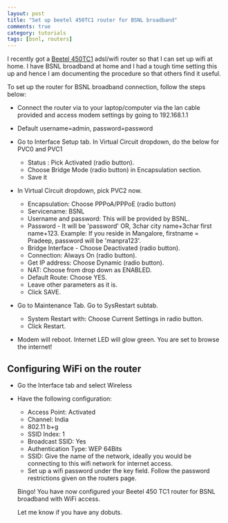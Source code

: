 ```yaml
---
layout: post
title: "Set up beetel 450TC1 router for BSNL broadband"
comments: true
category: tutorials 
tags: [bsnl, routers]
---
```

I recently got a [Beetel 450TC1](http://www.ebay.in/itm/Brand-New-Beetel-450TC1-Wifi-Wireless-Modem-Router-DSL-ADSL-2-BSNL-AIRTEL-MTNL-/320846675637) adsl/wifi router so that I can set up wifi at home. I have BSNL broadband at home and I had a tough time setting this up and hence I am documenting the procedure so that others find it useful.

To set up the router for BSNL broadband connection, follow the steps below:

* Connect the router via to your laptop/computer via the lan cable provided and access modem settings by going to 192.168.1.1
* Default username=admin, password=password
* Go to Interface Setup tab. In Virtual Circuit dropdown, do the below for PVC0 and PVC1
  * Status : Pick Activated (radio button). 
  * Choose Bridge Mode (radio button) in Encapsulation section.  
  * Save it

* In Virtual Circuit dropdown, pick PVC2 now.
  
  * Encapsulation: Choose PPPoA/PPPoE (radio button)
  * Servicename: BSNL
  * Username and password: This will be provided by BSNL.
  * Password - It will be 'password' OR, 3char city name+3char first name+123.  Example: If you reside in Mangalore, firstname = Pradeep, password will be 'manpra123'.
  * Bridge Interface - Choose Deactivated (radio button).
  * Connection: Always On (radio button).
  * Get IP address: Choose Dynamic (radio button).
  * NAT: Choose from drop down as ENABLED.
  * Default Route: Choose YES.
  * Leave other parameters as it is.
  * Click SAVE.
* Go to Maintenance Tab. Go to SysRestart subtab.
  * System Restart with: Choose Current Settings in radio button.
  * Click Restart.
* Modem will reboot. Internet LED will glow green. You are set to browse the internet! 

## Configuring WiFi on the router

* Go the Interface tab and select Wireless
* Have the following configuration:
  * Access Point: Activated
  * Channel: India
  * 802\.11 b+g
  * SSID Index: 1
  * Broadcast SSID: Yes
  * Authentication Type: WEP 64Bits
  * SSID: Give the name of the network, ideally you would be connecting to this wifi network for internet access.
  * Set up a wifi password under the key field. Follow the password restrictions given on the routers page.

  Bingo! You have now configured your Beetel 450 TC1 router for BSNL broadband with WiFi access. 

  Let me know if you have any dobuts.
